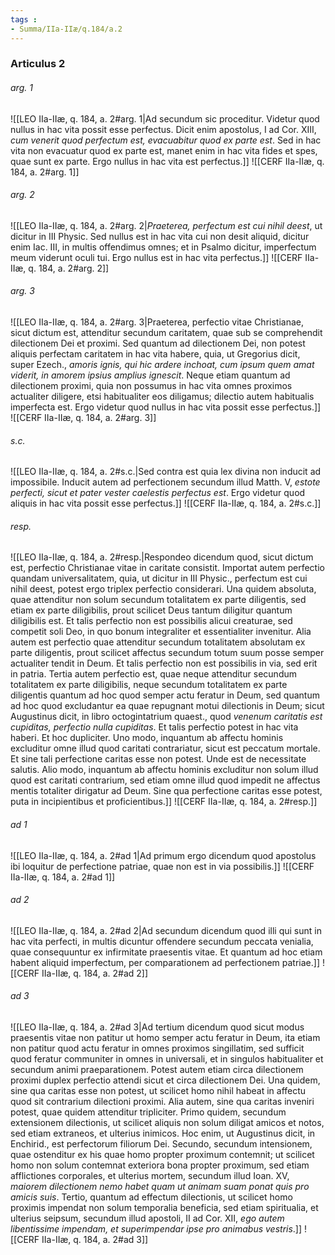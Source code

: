 ```yaml
---
tags : 
- Summa/IIa-IIæ/q.184/a.2
---
```


### Articulus 2

###### arg. 1
![[LEO IIa-IIæ, q. 184, a. 2#arg. 1|Ad secundum sic proceditur. Videtur quod nullus in hac vita possit esse perfectus. Dicit enim apostolus, I ad Cor. XIII, *cum venerit quod perfectum est, evacuabitur quod ex parte est*. Sed in hac vita non evacuatur quod ex parte est, manet enim in hac vita fides et spes, quae sunt ex parte. Ergo nullus in hac vita est perfectus.]]
![[CERF IIa-IIæ, q. 184, a. 2#arg. 1]]

###### arg. 2
![[LEO IIa-IIæ, q. 184, a. 2#arg. 2|*Praeterea, perfectum est cui nihil deest*, ut dicitur in III Physic. Sed nullus est in hac vita cui non desit aliquid, dicitur enim Iac. III, in multis offendimus omnes; et in Psalmo dicitur, imperfectum meum viderunt oculi tui. Ergo nullus est in hac vita perfectus.]]
![[CERF IIa-IIæ, q. 184, a. 2#arg. 2]]

###### arg. 3
![[LEO IIa-IIæ, q. 184, a. 2#arg. 3|Praeterea, perfectio vitae Christianae, sicut dictum est, attenditur secundum caritatem, quae sub se comprehendit dilectionem Dei et proximi. Sed quantum ad dilectionem Dei, non potest aliquis perfectam caritatem in hac vita habere, quia, ut Gregorius dicit, super Ezech., *amoris ignis, qui hic ardere inchoat, cum ipsum quem amat viderit, in amorem ipsius amplius ignescit*. Neque etiam quantum ad dilectionem proximi, quia non possumus in hac vita omnes proximos actualiter diligere, etsi habitualiter eos diligamus; dilectio autem habitualis imperfecta est. Ergo videtur quod nullus in hac vita possit esse perfectus.]]
![[CERF IIa-IIæ, q. 184, a. 2#arg. 3]]

###### s.c.
![[LEO IIa-IIæ, q. 184, a. 2#s.c.|Sed contra est quia lex divina non inducit ad impossibile. Inducit autem ad perfectionem secundum illud Matth. V, *estote perfecti, sicut et pater vester caelestis perfectus est*. Ergo videtur quod aliquis in hac vita possit esse perfectus.]]
![[CERF IIa-IIæ, q. 184, a. 2#s.c.]]

###### resp.
![[LEO IIa-IIæ, q. 184, a. 2#resp.|Respondeo dicendum quod, sicut dictum est, perfectio Christianae vitae in caritate consistit. Importat autem perfectio quandam universalitatem, quia, ut dicitur in III Physic., perfectum est cui nihil deest, potest ergo triplex perfectio considerari. Una quidem absoluta, quae attenditur non solum secundum totalitatem ex parte diligentis, sed etiam ex parte diligibilis, prout scilicet Deus tantum diligitur quantum diligibilis est. Et talis perfectio non est possibilis alicui creaturae, sed competit soli Deo, in quo bonum integraliter et essentialiter invenitur. Alia autem est perfectio quae attenditur secundum totalitatem absolutam ex parte diligentis, prout scilicet affectus secundum totum suum posse semper actualiter tendit in Deum. Et talis perfectio non est possibilis in via, sed erit in patria. Tertia autem perfectio est, quae neque attenditur secundum totalitatem ex parte diligibilis, neque secundum totalitatem ex parte diligentis quantum ad hoc quod semper actu feratur in Deum, sed quantum ad hoc quod excludantur ea quae repugnant motui dilectionis in Deum; sicut Augustinus dicit, in libro octogintatrium quaest., quod *venenum caritatis est cupiditas, perfectio nulla cupiditas*. Et talis perfectio potest in hac vita haberi. Et hoc dupliciter. Uno modo, inquantum ab affectu hominis excluditur omne illud quod caritati contrariatur, sicut est peccatum mortale. Et sine tali perfectione caritas esse non potest. Unde est de necessitate salutis. Alio modo, inquantum ab affectu hominis excluditur non solum illud quod est caritati contrarium, sed etiam omne illud quod impedit ne affectus mentis totaliter dirigatur ad Deum. Sine qua perfectione caritas esse potest, puta in incipientibus et proficientibus.]]
![[CERF IIa-IIæ, q. 184, a. 2#resp.]]

###### ad 1
![[LEO IIa-IIæ, q. 184, a. 2#ad 1|Ad primum ergo dicendum quod apostolus ibi loquitur de perfectione patriae, quae non est in via possibilis.]]
![[CERF IIa-IIæ, q. 184, a. 2#ad 1]]

###### ad 2
![[LEO IIa-IIæ, q. 184, a. 2#ad 2|Ad secundum dicendum quod illi qui sunt in hac vita perfecti, in multis dicuntur offendere secundum peccata venialia, quae consequuntur ex infirmitate praesentis vitae. Et quantum ad hoc etiam habent aliquid imperfectum, per comparationem ad perfectionem patriae.]]
![[CERF IIa-IIæ, q. 184, a. 2#ad 2]]

###### ad 3
![[LEO IIa-IIæ, q. 184, a. 2#ad 3|Ad tertium dicendum quod sicut modus praesentis vitae non patitur ut homo semper actu feratur in Deum, ita etiam non patitur quod actu feratur in omnes proximos singillatim, sed sufficit quod feratur communiter in omnes in universali, et in singulos habitualiter et secundum animi praeparationem. Potest autem etiam circa dilectionem proximi duplex perfectio attendi sicut et circa dilectionem Dei. Una quidem, sine qua caritas esse non potest, ut scilicet homo nihil habeat in affectu quod sit contrarium dilectioni proximi. Alia autem, sine qua caritas inveniri potest, quae quidem attenditur tripliciter. Primo quidem, secundum extensionem dilectionis, ut scilicet aliquis non solum diligat amicos et notos, sed etiam extraneos, et ulterius inimicos. Hoc enim, ut Augustinus dicit, in Enchirid., est perfectorum filiorum Dei. Secundo, secundum intensionem, quae ostenditur ex his quae homo propter proximum contemnit; ut scilicet homo non solum contemnat exteriora bona propter proximum, sed etiam afflictiones corporales, et ulterius mortem, secundum illud Ioan. XV, *maiorem dilectionem nemo habet quam ut animam suam ponat quis pro amicis suis*. Tertio, quantum ad effectum dilectionis, ut scilicet homo proximis impendat non solum temporalia beneficia, sed etiam spiritualia, et ulterius seipsum, secundum illud apostoli, II ad Cor. XII, *ego autem libentissime impendam, et superimpendar ipse pro animabus vestris*.]]
![[CERF IIa-IIæ, q. 184, a. 2#ad 3]]

